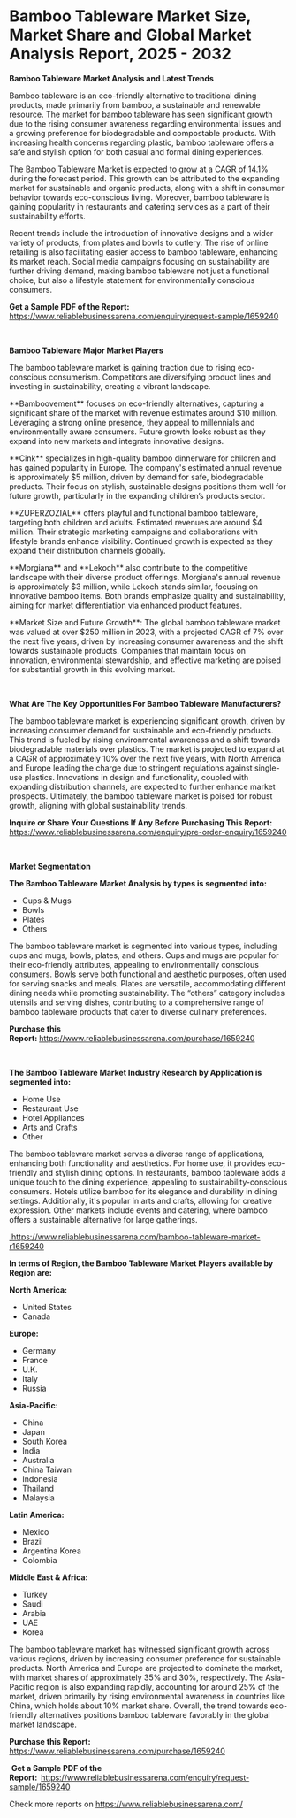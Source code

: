 <p><h1>Bamboo Tableware Market Size, Market Share and Global Market Analysis Report, 2025 - 2032</h1></p><p><strong>Bamboo Tableware Market Analysis and Latest Trends</strong></p>
<p><p>Bamboo tableware is an eco-friendly alternative to traditional dining products, made primarily from bamboo, a sustainable and renewable resource. The market for bamboo tableware has seen significant growth due to the rising consumer awareness regarding environmental issues and a growing preference for biodegradable and compostable products. With increasing health concerns regarding plastic, bamboo tableware offers a safe and stylish option for both casual and formal dining experiences.</p><p>The Bamboo Tableware Market is expected to grow at a CAGR of 14.1% during the forecast period. This growth can be attributed to the expanding market for sustainable and organic products, along with a shift in consumer behavior towards eco-conscious living. Moreover, bamboo tableware is gaining popularity in restaurants and catering services as a part of their sustainability efforts.</p><p>Recent trends include the introduction of innovative designs and a wider variety of products, from plates and bowls to cutlery. The rise of online retailing is also facilitating easier access to bamboo tableware, enhancing its market reach. Social media campaigns focusing on sustainability are further driving demand, making bamboo tableware not just a functional choice, but also a lifestyle statement for environmentally conscious consumers.</p></p>
<p><strong>Get a Sample PDF of the Report:&nbsp;</strong> <a href="https://www.reliablebusinessarena.com/enquiry/request-sample/1659240?utm_campaign=1892&utm_medium=2&utm_source=Github&utm_content=ia&utm_term=06022025&utm_id=bamboo-tableware">https://www.reliablebusinessarena.com/enquiry/request-sample/1659240</a></p>
<p>&nbsp;</p>
<p><strong>Bamboo Tableware Major Market Players</strong></p>
<p><p>The bamboo tableware market is gaining traction due to rising eco-conscious consumerism. Competitors are diversifying product lines and investing in sustainability, creating a vibrant landscape.</p><p>**Bamboovement** focuses on eco-friendly alternatives, capturing a significant share of the market with revenue estimates around $10 million. Leveraging a strong online presence, they appeal to millennials and environmentally aware consumers. Future growth looks robust as they expand into new markets and integrate innovative designs.</p><p>**Cink** specializes in high-quality bamboo dinnerware for children and has gained popularity in Europe. The company's estimated annual revenue is approximately $5 million, driven by demand for safe, biodegradable products. Their focus on stylish, sustainable designs positions them well for future growth, particularly in the expanding children’s products sector.</p><p>**ZUPERZOZIAL** offers playful and functional bamboo tableware, targeting both children and adults. Estimated revenues are around $4 million. Their strategic marketing campaigns and collaborations with lifestyle brands enhance visibility. Continued growth is expected as they expand their distribution channels globally.</p><p>**Morgiana** and **Lekoch** also contribute to the competitive landscape with their diverse product offerings. Morgiana's annual revenue is approximately $3 million, while Lekoch stands similar, focusing on innovative bamboo items. Both brands emphasize quality and sustainability, aiming for market differentiation via enhanced product features.</p><p>**Market Size and Future Growth**: The global bamboo tableware market was valued at over $250 million in 2023, with a projected CAGR of 7% over the next five years, driven by increasing consumer awareness and the shift towards sustainable products. Companies that maintain focus on innovation, environmental stewardship, and effective marketing are poised for substantial growth in this evolving market.</p></p>
<p>&nbsp;</p>
<p><strong>What Are The Key Opportunities For Bamboo Tableware Manufacturers?</strong></p>
<p><p>The bamboo tableware market is experiencing significant growth, driven by increasing consumer demand for sustainable and eco-friendly products. This trend is fueled by rising environmental awareness and a shift towards biodegradable materials over plastics. The market is projected to expand at a CAGR of approximately 10% over the next five years, with North America and Europe leading the charge due to stringent regulations against single-use plastics. Innovations in design and functionality, coupled with expanding distribution channels, are expected to further enhance market prospects. Ultimately, the bamboo tableware market is poised for robust growth, aligning with global sustainability trends.</p></p>
<p><strong>Inquire or Share Your Questions If Any Before Purchasing This Report:</strong> <a href="https://www.reliablebusinessarena.com/enquiry/pre-order-enquiry/1659240?utm_campaign=1892&utm_medium=2&utm_source=Github&utm_content=ia&utm_term=06022025&utm_id=bamboo-tableware">https://www.reliablebusinessarena.com/enquiry/pre-order-enquiry/1659240</a></p>
<p>&nbsp;</p>
<p><strong>Market Segmentation</strong></p>
<p><strong>The Bamboo Tableware Market Analysis by types is segmented into:</strong></p>
<p><ul><li>Cups & Mugs</li><li>Bowls</li><li>Plates</li><li>Others</li></ul></p>
<p><p>The bamboo tableware market is segmented into various types, including cups and mugs, bowls, plates, and others. Cups and mugs are popular for their eco-friendly attributes, appealing to environmentally conscious consumers. Bowls serve both functional and aesthetic purposes, often used for serving snacks and meals. Plates are versatile, accommodating different dining needs while promoting sustainability. The “others” category includes utensils and serving dishes, contributing to a comprehensive range of bamboo tableware products that cater to diverse culinary preferences.</p></p>
<p><strong>Purchase this Report:&nbsp;</strong><a href="https://www.reliablebusinessarena.com/purchase/1659240?utm_campaign=1892&utm_medium=2&utm_source=Github&utm_content=ia&utm_term=06022025&utm_id=bamboo-tableware">https://www.reliablebusinessarena.com/purchase/1659240</a></p>
<p>&nbsp;</p>
<p><strong>The Bamboo Tableware Market Industry Research by Application is segmented into:</strong></p>
<p><ul><li>Home Use</li><li>Restaurant Use</li><li>Hotel Appliances</li><li>Arts and Crafts</li><li>Other</li></ul></p>
<p><p>The bamboo tableware market serves a diverse range of applications, enhancing both functionality and aesthetics. For home use, it provides eco-friendly and stylish dining options. In restaurants, bamboo tableware adds a unique touch to the dining experience, appealing to sustainability-conscious consumers. Hotels utilize bamboo for its elegance and durability in dining settings. Additionally, it's popular in arts and crafts, allowing for creative expression. Other markets include events and catering, where bamboo offers a sustainable alternative for large gatherings.</p></p>
<p><a href="https://www.reliablebusinessarena.com/bamboo-tableware-market-r1659240?utm_campaign=1892&utm_medium=2&utm_source=Github&utm_content=ia&utm_term=06022025&utm_id=bamboo-tableware">&nbsp;https://www.reliablebusinessarena.com/bamboo-tableware-market-r1659240</a></p>
<p><strong>In terms of Region, the Bamboo Tableware Market Players available by Region are:</strong></p>
<p>
    <p> <strong> North America: </strong>
        <ul>
            <li>United States</li>
            <li>Canada</li>
        </ul>
        </p> 
    <p> <strong> Europe: </strong>
        <ul>
            <li>Germany</li>
            <li>France</li>
            <li>U.K.</li>
            <li>Italy</li>
            <li>Russia</li>
        </ul>
        </p> 
    <p> <strong> Asia-Pacific: </strong>
        <ul>
            <li>China</li>
            <li>Japan</li>
            <li>South Korea</li>
            <li>India</li>
            <li>Australia</li>
            <li>China Taiwan</li>
            <li>Indonesia</li>
            <li>Thailand</li>
            <li>Malaysia</li>
        </ul>
        </p> 
    <p> <strong> Latin America: </strong>
        <ul>
            <li>Mexico</li>
            <li>Brazil</li>
            <li>Argentina Korea</li>
            <li>Colombia</li>
        </ul>
        </p> 
    <p> <strong> Middle East & Africa: </strong>
        <ul>
            <li>Turkey</li>
            <li>Saudi</li>
            <li>Arabia</li>
            <li>UAE</li>
            <li>Korea</li>
        </ul>
    </p>
    </p>
<p><p>The bamboo tableware market has witnessed significant growth across various regions, driven by increasing consumer preference for sustainable products. North America and Europe are projected to dominate the market, with market shares of approximately 35% and 30%, respectively. The Asia-Pacific region is also expanding rapidly, accounting for around 25% of the market, driven primarily by rising environmental awareness in countries like China, which holds about 10% market share. Overall, the trend towards eco-friendly alternatives positions bamboo tableware favorably in the global market landscape.</p></p>
<p><strong>Purchase this Report: </strong><a href="https://www.reliablebusinessarena.com/purchase/1659240?utm_campaign=1892&utm_medium=2&utm_source=Github&utm_content=ia&utm_term=06022025&utm_id=bamboo-tableware">https://www.reliablebusinessarena.com/purchase/1659240</a></p>
<p>&nbsp;<strong>Get a Sample PDF of the Report:&nbsp;&nbsp;</strong><a href="https://www.reliablebusinessarena.com/enquiry/request-sample/1659240?utm_campaign=1892&utm_medium=2&utm_source=Github&utm_content=ia&utm_term=06022025&utm_id=bamboo-tableware">https://www.reliablebusinessarena.com/enquiry/request-sample/1659240</a></p>
<p><strong></strong></p>
<p>Check more reports on <a href="https://www.reliablebusinessarena.com/?utm_campaign=1892&utm_medium=2&utm_source=Github&utm_content=ia&utm_term=06022025&utm_id=bamboo-tableware">https://www.reliablebusinessarena.com/</a></p>